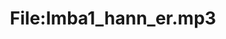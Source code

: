 ---
title: File:Imba1_hann_er.mp3
recording of: hann er
reading speed: slow
speaker: Imba
license: CC0
---